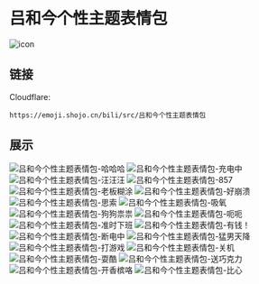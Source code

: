 # 吕和今个性主题表情包
![icon](https://emoji.shojo.cn/bili/src/吕和今个性主题表情包/icon.png)
## 链接
Cloudflare:
```
https://emoji.shojo.cn/bili/src/吕和今个性主题表情包
```
## 展示
![吕和今个性主题表情包-哈哈哈](https://emoji.shojo.cn/bili/src/吕和今个性主题表情包/吕和今个性主题表情包-哈哈哈.png)
![吕和今个性主题表情包-充电中](https://emoji.shojo.cn/bili/src/吕和今个性主题表情包/吕和今个性主题表情包-充电中.png)
![吕和今个性主题表情包-汪汪汪](https://emoji.shojo.cn/bili/src/吕和今个性主题表情包/吕和今个性主题表情包-汪汪汪.png)
![吕和今个性主题表情包-857](https://emoji.shojo.cn/bili/src/吕和今个性主题表情包/吕和今个性主题表情包-857.png)
![吕和今个性主题表情包-老板糊涂](https://emoji.shojo.cn/bili/src/吕和今个性主题表情包/吕和今个性主题表情包-老板糊涂.png)
![吕和今个性主题表情包-好崩溃](https://emoji.shojo.cn/bili/src/吕和今个性主题表情包/吕和今个性主题表情包-好崩溃.png)
![吕和今个性主题表情包-思索](https://emoji.shojo.cn/bili/src/吕和今个性主题表情包/吕和今个性主题表情包-思索.png)
![吕和今个性主题表情包-吸氧](https://emoji.shojo.cn/bili/src/吕和今个性主题表情包/吕和今个性主题表情包-吸氧.png)
![吕和今个性主题表情包-狗狗祟祟](https://emoji.shojo.cn/bili/src/吕和今个性主题表情包/吕和今个性主题表情包-狗狗祟祟.png)
![吕和今个性主题表情包-呃呃](https://emoji.shojo.cn/bili/src/吕和今个性主题表情包/吕和今个性主题表情包-呃呃.png)
![吕和今个性主题表情包-准时下班](https://emoji.shojo.cn/bili/src/吕和今个性主题表情包/吕和今个性主题表情包-准时下班.png)
![吕和今个性主题表情包-有钱！](https://emoji.shojo.cn/bili/src/吕和今个性主题表情包/吕和今个性主题表情包-有钱！.png)
![吕和今个性主题表情包-断电中](https://emoji.shojo.cn/bili/src/吕和今个性主题表情包/吕和今个性主题表情包-断电中.png)
![吕和今个性主题表情包-猛男天降](https://emoji.shojo.cn/bili/src/吕和今个性主题表情包/吕和今个性主题表情包-猛男天降.png)
![吕和今个性主题表情包-打游戏](https://emoji.shojo.cn/bili/src/吕和今个性主题表情包/吕和今个性主题表情包-打游戏.png)
![吕和今个性主题表情包-关机](https://emoji.shojo.cn/bili/src/吕和今个性主题表情包/吕和今个性主题表情包-关机.png)
![吕和今个性主题表情包-耍酷](https://emoji.shojo.cn/bili/src/吕和今个性主题表情包/吕和今个性主题表情包-耍酷.png)
![吕和今个性主题表情包-送巧克力](https://emoji.shojo.cn/bili/src/吕和今个性主题表情包/吕和今个性主题表情包-送巧克力.png)
![吕和今个性主题表情包-开香槟咯](https://emoji.shojo.cn/bili/src/吕和今个性主题表情包/吕和今个性主题表情包-开香槟咯.png)
![吕和今个性主题表情包-比心](https://emoji.shojo.cn/bili/src/吕和今个性主题表情包/吕和今个性主题表情包-比心.png)
